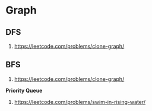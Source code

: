 Graph
=====

DFS
----
1. https://leetcode.com/problems/clone-graph/

BFS
----
1. https://leetcode.com/problems/clone-graph/

**Priority Queue**
1. https://leetcode.com/problems/swim-in-rising-water/
